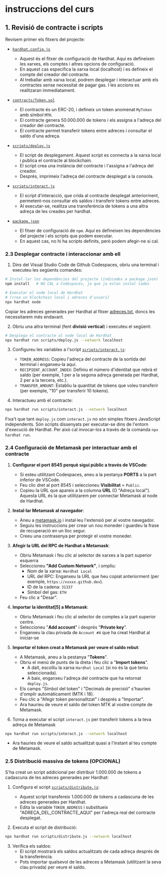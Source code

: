 # instruccions del curs
## 1. Revisió de contracte i scripts
Revisem primer els fitxers del projecte:

- [`hardhat.config.js`](/hardhat.config.js)
    - Aquest és el fitxer de configuració de Hardhat. Aquí es defineixen les xarxes, els comptes i altres opcions de configuració.
    - En aquest cas especifica la xarxa local (localhost) i es defineix el compte del creador del contracte.
    - Al treballar amb xarxa local, podrem desplegar i interactuar amb els contractes sense necessitat de pagar gas. I les accions es realitzaran immediatament.

- [`contracts/Token.sol`](/contracts/Token.sol)
   - El contracte és un ERC-20, i defineix un token anomenat `MyToken` amb símbol `MTK`.
   - El contracte genera 50.000.000 de tokens i els assigna a l'adreça del creador del contracte.
   - El contracte permet transferir tokens entre adreces i consultar el saldo d'una adreça.

- [`scripts/deploy.js`](/scripts/deploy.js)
  - El script de desplegament. Aquest script es connecta a la xarxa local i publica el contracte al blockchain.
  - El script crea una instància del contracte i l'assigna a l'adreça del creador.
  - Després, imprimeix l'adreça del contracte desplegat a la consola.
  
- [`scripts/interact.js`](/scripts/interact.js)
  - El script d'interacció, que crida al contracte desplegat anteriorment, permetent-nos consultar els saldos i transferir tokens entre adreces.
  - Al executar-se, realitza una transferència de tokens a una altra adreça de les creades per hardhat.
  
- [`package.json`](/package.json)
  - El fitxer de configuració de `npm`. Aquí es defineixen les dependències del projecte i els scripts que podem executar.
  - En aquest cas, no hi ha scripts definits, però podem afegir-ne si cal.

### 2.3 Desplegar contracte i interaccionar amb ell

1. Dins del Visual Studio Code de Github Codespaces, obriu una terminal i executeu les següents comandes:

```bash
# Instal·lar les dependències del projecte (indicades a package.json)
npm install   # NO CAL a Codespaces, ja que ja estan instal·lades

# Executar el node local de Hardhat
# (crea un blockchain local i adreces d'usuari)
npx hardhat node
```

Copiar les adreces generades per Hardhat al fitxer [adreces.txt](/adreces.txt), doncs les necessitarem més endavant.

2. Obriu una altra terminal (fent **divisió vertical**) i executeu el següent:
```bash
# Desplega el contracte al node local de Hardhat
npx hardhat run scripts/deploy.js --network localhost
```

3. Configureu les variables a l'script [`scripts/interact.js`](/scripts/interact.js):
   - `TOKEN_ADDRESS`: Copieu l'adreça del contracte de la sortida del terminal i enganxeu-la aquí.
   - `RECIPIENT_ACCOUNT_INDEX`: Definiu el número d'identitat que rebrà el saldo (per exemple, 1 per a la segona adreça generada per Hardhat, 2 per a la tercera, etc.).
   - `TRANSFER_AMOUNT`: Establiu la quantitat de tokens que voleu transferir (per exemple, "10" per transferir 10 tokens).

4. Interactueu amb el contracte:
```bash
npx hardhat run scripts/interact.js --network localhost
```

Fixa't que tant `deploy.js` com `interact.js` no són simples fitxers JavaScript independents.
Són scripts dissenyats per executar-se dins de l'entorn d'execució de Hardhat. Per això cal invocar-los a través de la comanda `npx hardhat run`.

### 2.4 Configuració de Metamask per interactuar amb el contracte

1. **Configurar el port 8545 perquè sigui públic a través de VSCode**:
   - Si esteu utilitzant Codespaces, aneu a la pestanya **PORTS** a la part inferior de VSCode.
   - Feu clic dret al port 8545 i seleccioneu **Visibilitat** = `Public`.
   - Copieu la URL que apareix a la columna **URL** (O "Adreça local"). Aquesta URL és la que utilitzarem per connectar Metamask al node de Hardhat.

2. **Instal·lar Metamask al navegador**:
   - Aneu a [metamask.io](https://metamask.io/) i instal·leu l'extensió per al vostre navegador.
   - Seguiu les instruccions per crear un nou moneder i guardeu la frase de recuperació en un lloc segur.
   - Creeu una contrasenya per protegir el vostre moneder.

3. **Afegir la URL del RPC de Hardhat a Metamask**:
   - Obriu Metamask i feu clic al selector de xarxes a la part superior esquerra
   - Seleccioneu **"Add Custom Network"**, i ompliu:
     - Nom de la xarxa: `Hardhat Local`
     - URL del RPC: Enganxeu la URL que heu copiat anteriorment (per exemple, `https://xxxxx.github.dev`).
     - ID de la cadena: `31337`
     - Símbol del gas: `ETH`
   - Feu clic a "Desar".

4. **Importar la identitat[5] a Metamask**:
   - Obriu Metamask i feu clic al selector de comptes a la part superior centre.
   - Seleccioneu "**Add account**" i després "**Private key**".
   - Enganxeu la clau privada de `Account #4` que ha creat Hardhat al iniciar-se

5. **Importar el token creat a Metamask per veure el saldo rebut**:
   - A Metamask, aneu a la pestanya "**Tokens**".
   - Obriu el menú de punts de la dreta i feu clic a "**Import tokens**".
     - A dalt, escolliu la xarxa `Hardhat Local` (si no és la que teniu seleccionada).
     - A baix, enganxeu l'adreça del contracte que ha retornat `deploy.js`.
   - Els camps "Símbol del token" i "Decimals de precisió" s'haurien d'omplir automàticament (MTK i 18).
   - Feu clic a "Afegir token personalitzat" i després a "Importar".
   - Ara hauríeu de veure el saldo del token MTK al vostre compte de Metamask.

6. Torna a executar el script `interact.js` per transferir tokens a la teva adreça de Metamask
```bash
npx hardhat run scripts/interact.js --network localhost
```
- Ara hauries de veure el saldo actualitzat quasi a l'instant al teu compte de Metamask.

### 2.5 Distribució massiva de tokens (OPCIONAL)

S'ha creat un script addicional per distribuir 1.000.000 de tokens a cadascuna de les adreces generades per Hardhat:

1. Configura el script [`scripts/distribute.js`](/scripts/distribute.js):
   - Aquest script transfereix 1.000.000 de tokens a cadascuna de les adreces generades per Hardhat.
   - Edita la variable `TOKEN_ADDRESS` i substitueix "ADREÇA_DEL_CONTRACTE_AQUI" per l'adreça real del contracte desplegat.

2. Executa el script de distribució:
```bash
npx hardhat run scripts/distribute.js --network localhost
```

3. Verifica els saldos:
   - El script mostrarà els saldos actualitzats de cada adreça després de la transferència.
   - Pots importar qualsevol de les adreces a Metamask (utilitzant la seva clau privada) per veure el saldo.
